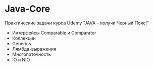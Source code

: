 # Java-Core
Практические задачи курса Udemy "JAVA - получи Черный Пояс!"

* Интерфейсы Comparable и Comparator
* Коллекции
* Generics
* Лямбда-выражения
* Многопоточность
* IO и NIO

